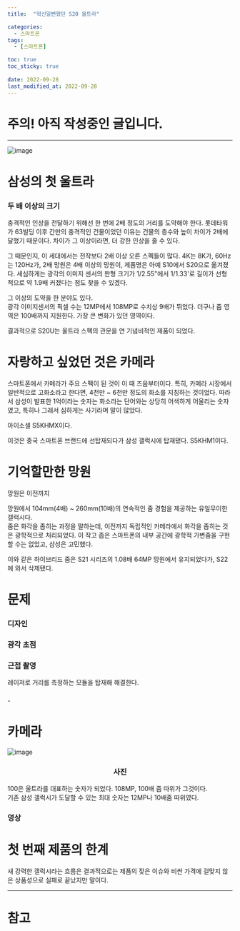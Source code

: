 ```yaml
---
title:  "혁신일뻔했던 S20 울트라"

categories: 
  - 스마트폰
tags:
  - [스마트폰]

toc: true
toc_sticky: true
 
date: 2022-09-28
last_modified_at: 2022-09-28
---
```


<h1>주의! 아직 작성중인 글입니다.</h1>

---

![image](https://user-images.githubusercontent.com/96360829/192715485-78aae51e-0aff-4aa3-b5b6-6a9c867ee937.png)  
<!--![image](https://user-images.githubusercontent.com/96360829/192716816-43ad227e-afb0-4542-8c9e-b1443746eb19.png)-->  

<h1><b>삼성의 첫 울트라</b></h1>

<h3>두 배 이상의 크기</h3>
충격적인 인상을 전달하기 위해선 한 번에 2배 정도의 거리를 도약해야 한다. 롯데타워가 63빌딩 이후 간만의 충격적인 건물이었던 이유는 건물의 층수와 높이 차이가 2배에 달했기 때문이다. 차이가 그 이상이라면, 더 강한 인상을 줄 수 있다.  

그 때문인지, 이 세대에서는 전작보다 2배 이상 오른 스펙들이 많다.
4K는 8K가, 60Hz는 120Hz가, 2배 망원은 4배 이상의 망원이, 제품명은 아예 S10에서 S20으로 옮겨졌다. 세심하게는 광각의 이미지 센서의 판형 크기가 1/2.55"에서 1/1.33'로 길이가 선형적으로 약 1.9배 커졌다는 점도 찾을 수 있겠다.  

그 이상의 도약을 한 분야도 있다.  
광각 이미지센서의 픽셀 수는 12MP에서 108MP로 수치상 9배가 뛰었다. 더구나 줌 영역은 100배까지 지원한다. 가장 큰 변화가 있던 영역이다.  

결과적으로 S20U는 울트라 스펙의 관문을 연 기념비적인 제품이 되었다.


<h1><b>자랑하고 싶었던 것은 카메라</b></h1>
스마트폰에서 카메라가 주요 스펙이 된 것이 이 때 즈음부터이다.  
특히, 카메라 시장에서 일반적으로 고화소라고 한다면, 4천만 ~ 6천만 정도의 화소를 지칭하는 것이었다.  
따라서 삼성이 발표한 1억이라는 숫자는 화소라는 단어와는 상당히 어색하게 어울리는 숫자였고, 특히나 그래서 심하게는 사기라며 말이 많았다. 

아이소셀 S5KHMX이다.  

이것은 중국 스마트폰 브랜드에 선탑재되다가 삼성 갤럭시에 탑재됐다. S5KHM1이다.



<h1><b>기억할만한 망원</b></h1>
망원은 이전까지 

망원에서 104mm(4배) ~ 260mm(10배)의 연속적인 줌 경험을 제공하는 유일무이한 갤럭시다.  
줌은 화각을 좁히는 과정을 말하는데, 이전까지 독립적인 카메라에서 화각을 좁히는 것은 광학적으로 처리되었다.
이 작고 좁은 스마트폰의 내부 공간에 광학적 가변줌을 구현할 수는 없었고, 삼성은 고민했다.

이와 같은 하이브리드 줌은 S21 시리즈의 1.08배 64MP 망원에서 유지되었다가, S22에 와서 삭제됐다.

<h1><b>문제</b></h1>

<h3>디자인</h3>
<h3>광각 초점</h3>
<h3>근접 촬영</h3>
레이저로 거리를 측정하는 모듈을 탑재해 해결한다.

<h3></h3>
- 






<h1>카메라</h1>

![image](https://user-images.githubusercontent.com/96360829/192716148-224fa4ee-3d90-4a83-b32d-4cd52337df04.png)  
<h3><center>사진</center></h3>

100은 울트라를 대표하는 숫자가 되었다. 108MP, 100배 줌 따위가 그것이다.  
기존 삼성 갤럭시가 도달할 수 있는 최대 숫자는 12MP나 10배줌 따위였다.

<h3>영상</h3>

<h1>첫 번째 제품의 한계</h1>
새 강력한 갤럭시라는 흐름은 결과적으로는 제품의 잦은 이슈와 비싼 가격에 걸맞지 않은 상품성으로 실패로 끝났지만 말이다.


---
<h1>참고</h1>